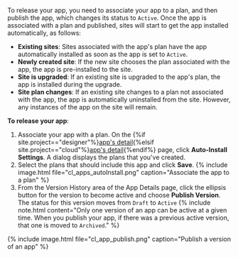 To release your app, you need to associate your app to a plan, and then publish the app, which changes its status to `Active`. Once the app is associated with a plan and published, sites will start to get the app installed automatically, as follows:
* **Existing sites**: Sites associated with the app's plan have the app automatically installed as soon as the app is set to `Active`.
* ​**Newly created site**: If the new site chooses the plan associated with the app, the app is pre-installed to the site.
* **Site is upgraded**: If an existing site is upgraded to the app's plan, the app is installed during the upgrade.
* **Site plan changes**: If an existing site changes to a plan not associated with the app, the app is automatically uninstalled from the site. However, any instances of the app on the site will remain.


**To release your app**:
1. Associate your app with a plan. On the {%if site.project=="designer"%}[app's detail](ds_gs_admin.html#appspage){%elsif site.project=="cloud"%}[app's detail](cl_gs_admin.html#appspage){%endif%} page, click **Auto-Install Settings**. A dialog displays the plans that you've created.
2. Select the plans that should include this app and click **Save**.
    {% include image.html file="cl_apps_autoInstall.png" caption="Associate the app to a plan" %}
3. From the Version History area of the App Details page, click the ellipsis button for the version to become active and choose **Publish Version**. The status for this version moves from `Draft` to `Active`
    {% include note.html content="Only one version of an app can be active at a given time. When you publish your app, if there was a previous active version, that one is moved to `Archived`." %}

{% include image.html file="cl_app_publish.png" caption="Publish a version of an app" %}
<!--todo: new image-->





